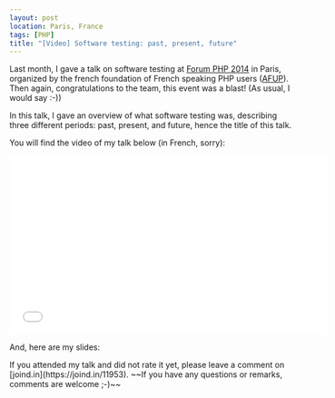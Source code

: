 ```yaml
---
layout: post
location: Paris, France
tags: [PHP]
title: "[Video] Software testing: past, present, future"
---
```


Last month, I gave a talk on software testing at [Forum PHP
2014](http://afup.org/pages/forumphp2014/) in Paris, organized by the french
foundation of French speaking PHP users
([AFUP](http://www.afup.org/pages/site/)). Then again, congratulations to the
team, this event was a blast! (As usual, I would say :-))

In this talk, I gave an overview of what software testing was, describing three
different periods: past, present, and future, hence the title of this talk.

You will find the video of my talk below (in French, sorry):

<div class="video-container">
  <center>
    <iframe width="560" height="315" src="//www.youtube.com/embed/UNSJI4jsmCc" frameborder="0" allowfullscreen></iframe>
  </center>
</div>

<p></p>
And, here are my slides:

<script async class="speakerdeck-embed" data-id="078b9d803cd6013218882e672ff93e89" data-ratio="1.29456384323641" src="//speakerdeck.com/assets/embed.js"></script>

<p></p>
If you attended my talk and did not rate it yet, please leave a comment on
[joind.in](https://joind.in/11953). ~~If you have any questions or remarks,
comments are welcome ;-)~~
